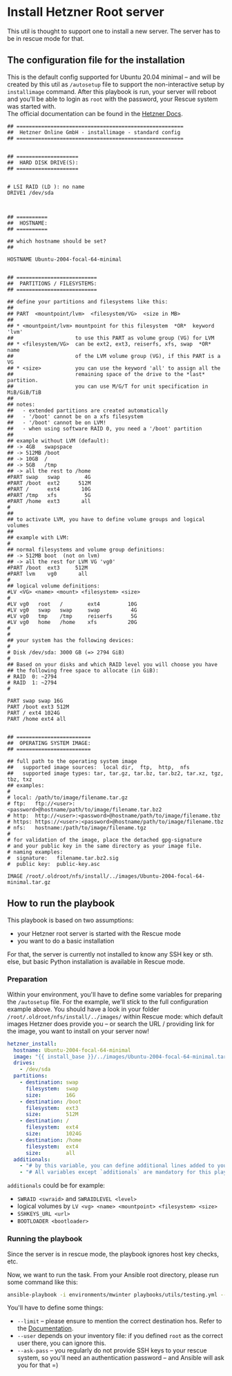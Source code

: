 # Install Hetzner Root server

This util is thought to support one to install a new server. The server has to be in rescue mode for that.

## The configuration file for the installation

This is the default config supported for Ubuntu 20.04 minimal – and will be created by this util as `/autosetup` file to support the non-interactive setup by `installimage` command. After this playbook is run, your server will reboot and you'll be able to login as `root` with the password, your Rescue system was started with.  
The official documentation can be found in the [Hetzner Docs](https://docs.hetzner.com/robot/dedicated-server/operating-systems/installimage/).

```
## ======================================================
##  Hetzner Online GmbH - installimage - standard config
## ======================================================


## ====================
##  HARD DISK DRIVE(S):
## ====================


# LSI RAID (LD ): no name
DRIVE1 /dev/sda



## ==========
##  HOSTNAME:
## ==========

## which hostname should be set?
##

HOSTNAME Ubuntu-2004-focal-64-minimal


## ==========================
##  PARTITIONS / FILESYSTEMS:
## ==========================

## define your partitions and filesystems like this:
##
## PART  <mountpoint/lvm>  <filesystem/VG>  <size in MB>
##
## * <mountpoint/lvm> mountpoint for this filesystem  *OR*  keyword 'lvm'
##                    to use this PART as volume group (VG) for LVM
## * <filesystem/VG>  can be ext2, ext3, reiserfs, xfs, swap  *OR*  name
##                    of the LVM volume group (VG), if this PART is a VG
## * <size>           you can use the keyword 'all' to assign all the
##                    remaining space of the drive to the *last* partition.
##                    you can use M/G/T for unit specification in MiB/GiB/TiB
##
## notes:
##   - extended partitions are created automatically
##   - '/boot' cannot be on a xfs filesystem
##   - '/boot' cannot be on LVM!
##   - when using software RAID 0, you need a '/boot' partition
##
## example without LVM (default):
## -> 4GB   swapspace
## -> 512MB /boot
## -> 10GB  /
## -> 5GB   /tmp
## -> all the rest to /home
#PART swap   swap        4G
#PART /boot  ext2      512M
#PART /      ext4       10G
#PART /tmp   xfs         5G
#PART /home  ext3       all
#
##
## to activate LVM, you have to define volume groups and logical volumes
##
## example with LVM:
#
## normal filesystems and volume group definitions:
## -> 512MB boot  (not on lvm)
## -> all the rest for LVM VG 'vg0'
#PART /boot  ext3     512M
#PART lvm    vg0       all
#
## logical volume definitions:
#LV <VG> <name> <mount> <filesystem> <size>
#
#LV vg0   root   /        ext4         10G
#LV vg0   swap   swap     swap          4G
#LV vg0   tmp    /tmp     reiserfs      5G
#LV vg0   home   /home    xfs          20G
#
#
## your system has the following devices:
#
# Disk /dev/sda: 3000 GB (=> 2794 GiB) 
#
## Based on your disks and which RAID level you will choose you have
## the following free space to allocate (in GiB):
# RAID  0: ~2794
# RAID  1: ~2794
#

PART swap swap 16G
PART /boot ext3 512M
PART / ext4 1024G
PART /home ext4 all


## ========================
##  OPERATING SYSTEM IMAGE:
## ========================

## full path to the operating system image
##   supported image sources:  local dir,  ftp,  http,  nfs
##   supported image types: tar, tar.gz, tar.bz, tar.bz2, tar.xz, tgz, tbz, txz
## examples:
#
# local: /path/to/image/filename.tar.gz
# ftp:   ftp://<user>:<password>@hostname/path/to/image/filename.tar.bz2
# http:  http://<user>:<password>@hostname/path/to/image/filename.tbz
# https: https://<user>:<password>@hostname/path/to/image/filename.tbz
# nfs:   hostname:/path/to/image/filename.tgz
#
# for validation of the image, place the detached gpg-signature
# and your public key in the same directory as your image file.
# naming examples:
#  signature:   filename.tar.bz2.sig
#  public key:  public-key.asc

IMAGE /root/.oldroot/nfs/install/../images/Ubuntu-2004-focal-64-minimal.tar.gz
```

## How to run the playbook

This playbook is based on two assumptions:

* your Hetzner root server is started with the Rescue mode
* you want to do a basic installation

For that, the server is currently not installed to know any SSH key or sth. else, but basic Python installation is available in Rescue mode.

### Preparation

Within your environment, you'll have to define some variables for preparing the `/autosetup` file. For the example, we'll stick to the full configuration example above. You should have a look in your folder `/root/.oldroot/nfs/install/../images/` within Rescue mode: which default images Hetzner does provide you – or search the URL / providing link for the image, you want to install on your server now!

```yml
hetzner_install:
  hostname: Ubuntu-2004-focal-64-minimal
  image: "{{ install_base }}/../images/Ubuntu-2004-focal-64-minimal.tar.gz"
  drives:
    - /dev/sda
  partitions:
    - destination: swap
      filesystem:  swap
      size:        16G
    - destination: /boot
      filesystem:  ext3
      size:        512M
    - destination: /
      filesystem:  ext4
      size:        1024G
    - destination: /home
      filesystem:  ext4
      size:        all
  additionals:
    - "# by this variable, you can define additional lines added to your `/autosetup` file."
    - "# All variables except `additionals` are mandatory for this playbook!"
```

`additionals` could be for example:

* `SWRAID <swraid>` and `SWRAIDLEVEL <level>`
* logical volumes by `LV <vg> <name> <mountpoint> <filesystem> <size>`
* `SSHKEYS_URL <url>`
* `BOOTLOADER <bootloader>`

### Running the playbook

Since the server is in rescue mode, the playbook ignores host key checks, etc.

Now, we want to run the task. From your Ansible root directory, please run some command like this:

```sh
ansible-playbook -i environments/mwinter playbooks/utils/testing.yml --limit "server_alias" --user root --ask-pass
```

You'll have to define some things:

* `--limit` – please ensure to mention the correct destination hos. Refer to the [Documentation](https://ansible-tips-and-tricks.readthedocs.io/en/latest/ansible/commands/#limiting-playbooktask-runs).
* `--user` depends on your inventory file: if you defined `root` as the correct user there, you can ignore this.
* `--ask-pass` – you regularly do not provide SSH keys to your rescue system, so you'll need an authentication password – and Ansible will ask you for that =)
